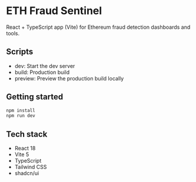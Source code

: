 # ETH Fraud Sentinel

React + TypeScript app (Vite) for Ethereum fraud detection dashboards and tools.

## Scripts

- dev: Start the dev server
- build: Production build
- preview: Preview the production build locally

## Getting started

```sh
npm install
npm run dev
```

## Tech stack

- React 18
- Vite 5
- TypeScript
- Tailwind CSS
- shadcn/ui
